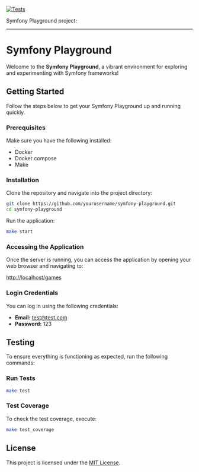 [![Tests](https://github.com/sergey-telpuk/symfony-playground/actions/workflows/ci.yml/badge.svg)](https://github.com/sergey-telpuk/symfony-playground/actions/workflows/ci.yml)

Symfony Playground project:

---

# Symfony Playground

Welcome to the **Symfony Playground**, a vibrant environment for exploring and experimenting with Symfony frameworks!

## Getting Started

Follow the steps below to get your Symfony Playground up and running quickly.

### Prerequisites

Make sure you have the following installed:

- Docker
- Docker compose
- Make

### Installation

Clone the repository and navigate into the project directory:

```bash
git clone https://github.com/yourusername/symfony-playground.git
cd symfony-playground
```

Run the application:

```bash
make start
```

### Accessing the Application

Once the server is running, you can access the application by opening your web browser and navigating to:

[http://localhost/games](http://localhost/games)

### Login Credentials

You can log in using the following credentials:

- **Email:** test@test.com
- **Password:** 123

## Testing

To ensure everything is functioning as expected, run the following commands:

### Run Tests

```bash
make test
```

### Test Coverage

To check the test coverage, execute:

```bash
make test_coverage
```

## License

This project is licensed under the [MIT License](LICENSE).
